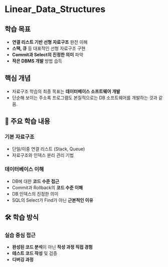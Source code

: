 # Linear_Data_Structures

## 학습 목표

- **연결 리스트 기반 선형 자료구조** 완전 이해
- **스택, 큐** 등 대표적인 선형 자료구조 구현
- **Commit과 Select의 진정한 의미** 파악
- **작은 DBMS 개발** 방법 습득

## 핵심 개념

- 자료구조 학습의 최종 목표는 **데이터베이스 소프트웨어 개발** 
- 단순해 보이는 주소록 프로그램도 본질적으로는 DB 소프트웨어를 개발하는 것과 같음.

## 🔧 주요 학습 내용

### 기본 자료구조
- 단일/이중 연결 리스트 (Stack, Queue)
- 자료구조와 인덱스 분리 관리 기법

### 데이터베이스 이해
- DB에 대한 **코드 수준 접근**
- Commit과 Rollback의 **코드 수준 이해**
- DB 인덱스의 진정한 의미
- SQL의 Select가 Find가 아닌 **근본적인 이유**

## 🛠️ 학습 방식

### 실습 중심 접근
- **완성된 코드 분석**이 아닌 **작성 과정 직접 경험**
- **테스트 코드 작성** 및 검증
- **디버깅 과정**
